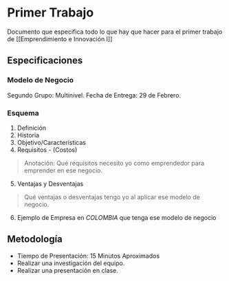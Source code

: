 # Primer Trabajo
Documento que especifica todo lo que hay que hacer para el primer trabajo de [[Emprendimiento e Innovación I]]

## Especificaciones
### Modelo de Negocio
Segundo Grupo: Multinivel.
Fecha de Entrega: 29 de Febrero.
### Esquema
1. Definición
2. Historia
3. Objetivo/Características
4. Requisitos - (Costos)

>Anotación: Qué requisitos necesito yo como emprendedor para emprender en ese negocio.

5. Ventajas y Desventajas

>Qué ventajas o desventajas tengo yo al aplicar ese modelo de negocio.


6. Ejemplo de Empresa en *COLOMBIA* que tenga ese modelo de negocio

## Metodología
- Tiempo de Presentación: 15 Minutos Aproximados
- Realizar una investigación del equipo.
- Realizar una presentación en clase.

